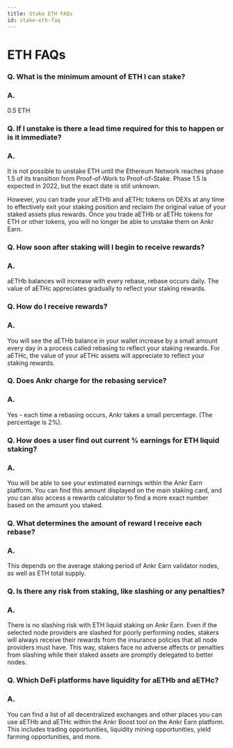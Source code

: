 ```yaml
---
title: Stake ETH FAQs
id: stake-eth-faq
---
```


# ETH FAQs

### Q. What is the minimum amount of ETH I can stake?

### A.

0.5 ETH

### Q. If I unstake is there a lead time required for this to happen or is it immediate?

### A.

It is not possible to unstake ETH until the Ethereum Network reaches phase 1.5 of its transition from Proof-of-Work to Proof-of-Stake. Phase 1.5 is expected in 2022, but the exact date is still unknown.&#x20;

However, you can trade your aETHb and aETHc tokens on DEXs at any time to effectively exit your staking position and reclaim the original value of your staked assets plus rewards. Once you trade aETHb or aETHc tokens for ETH or other tokens, you will no longer be able to unstake them on Ankr Earn.

### Q. How soon after staking will I begin to receive rewards?

### A.

aETHb balances will increase with every rebase, rebase occurs daily. The value of aETHc appreciates gradually to reflect your staking rewards.&#x20;

### Q. How do I receive rewards?

### A.

You will see the aETHb balance in your wallet increase by a small amount every day in a process called rebasing to reflect your staking rewards. For aETHc, the value of your aETHc assets will appreciate to reflect your staking rewards.&#x20;

### Q. Does Ankr charge for the rebasing service?

### A.

Yes - each time a rebasing occurs, Ankr takes a small percentage. (The percentage is 2%).

### Q. How does a user find out current % earnings for ETH liquid staking?

### A.&#x20;

You will be able to see your estimated earnings within the Ankr Earn platform. You can find this amount displayed on the main staking card, and you can also access a rewards calculator to find a more exact number based on the amount you staked.

### Q. What determines the amount of reward I receive each rebase?

### A.

This depends on the average staking period of Ankr Earn validator nodes, as well as ETH total supply.

### Q. Is there any risk from staking, like slashing or any penalties?

### A.

There is no slashing risk with ETH liquid staking on Ankr Earn. Even if the selected node providers are slashed for poorly performing nodes, stakers will always receive their rewards from the insurance policies that all node providers must have. This way, stakers face no adverse affects or penalties from slashing while their staked assets are promptly delegated to better nodes.



### Q. Which DeFi platforms have liquidity for aETHb and aETHc?

### A.

You can find a list of all decentralized exchanges and other places you can use aETHb and aETHc within the Ankr Boost tool on the Ankr Earn platform. This includes trading opportunities, liquidity mining opportunities, yield farming opportunities, and more.
